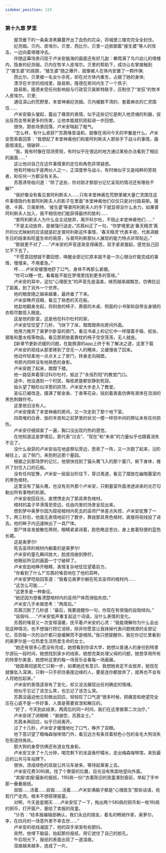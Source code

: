 ```yaml
---
sidebar_position: 119
---
```

### 第十九章 梦里  


　　屋顶垂下的一条条漆黑藤蔓开出了血色的花朵，将城堡三楼完完全全封住。  
　　纪尧姆。贝内、皮埃尔。贝里、西比尔。贝里一边抵御着“接生婆”等人的攻击，一边向着塔楼冲去。  
　　伴随这幕场景闪现于卢米安脑海的画面还有好几副：攀爬满了鸟爪幼儿的塔楼内，隐身的纪尧姆。贝内在牧羊人皮埃尔。贝里的帮助下，成功让右掌接触到了“接生婆”的肩膀，“接生婆”随之爆开，就像被人在体内安置了一颗炸弹;  
　　西比尔。贝里被一名女仆杀死，却在对方体内重生，占据了她的身体;  
　　漂浮在半空的视线里，路易斯。隆德在房间内生了一个孩子;  
　　路易斯。隆德未受任何影响般与行政官贝奥斯特联手，压制住了“发狂”的牧羊人皮埃尔。贝里;  
　　通往深山的荒野里，本堂神甫纪尧姆。贝内被数不清的、套着麻衣的亡灵围住……  
　　卢米安眉头皱起，露出了痛苦的表情，似乎这些记忆是刺入他灵魂的利器，拔出反而会带来更多的伤害，让他本能就抗拒起进一步回想。  
　　很快，那些场景回落，卢米安喘起了粗气。  
　　“怎么样，有什么收获?”苏茜嗓音温和，就像在询问今天的早餐是什么。卢米安思索着回答：“我想起了本堂神甫他们和普阿利斯夫人那些手下战斗的事情，画面很凌乱，很破碎……  
　　“我，我有时像在现场旁观，有时似乎在很远的地方通过某些办法看到了相应的画面……”  
　　这让他对自己在这件事情里的定位和角色异常疑惑。  
　　他有时候似乎是两伙人之一，正深度参与战斗，有时候似乎又是纯粹的旁观者，和任何一方都没有关系。  
　　苏茜诱导般问道：“除了这些，你对刚才那部分记忆呈现的情况还有哪些不解?”  
　　“我好像没有看见普阿利斯夫人……只有本堂神甫在荒野里被大量亡灵围住这件事情隐约有普阿利斯夫人的影子在里面”本堂神甫他们仅仅只是对付路易斯。隆德、卡茜、贝奥斯特、‘接生婆’等普阿利斯夫人的手下就显得没什么余力，如果普阿利斯夫人加入，我不相信他们能获得最终的胜利……  
　　“普阿利斯夫人为什么会主动放弃，离开科尔杜，不阻止本堂神甫他们……”  
　　“不是主动放弃，是被强行送走。”苏茜纠正了一句，“你梦境里送‘春天精灵’离开的仪式映射的应该就是赶走普阿利斯这件事情，‘春天精灵’代表丰收，代表凋敝冬日的结束和旺盛生命的萌芽，与普阿利斯那伙人展现的能力特点非常贴近。”  
　　“那就更不对了……”卢米安的声音逐渐变得痛苦，双手紧紧握起，感觉自己回忆不下去了。  
　　“不愿意回想就不要回想，唤醒全部记忆原本就不是一次心理治疗能完成的事情，慢慢来，不用着急。”  
　　呼……卢米安缓慢地舒了口气，身体不再那么紧绷。  
　　“你可以睡一觉，看看能不能在梦境里找到更多的答桉。”  
　　卢米安的耳中，这位“心理医生”的声音先是温柔，继而越来越飘忽，仿佛拉远了距离，到了另外一个世界。  
　　他的眼皮随之越来越重，最终垂了下来。  
　　卢米安睁开双眼，看见了熟悉的天花板。  
　　他勐地翻身坐起，将斜放的椅子、靠窗的木桌、侧面的小书架和自带全身镜的衣柜尽数揽入眼底。  
　　这是他的卧室，这是他在科尔杜村的家。  
　　卢米安怔怔望了几秒，飞快下了床，蹬蹬蹬奔向房间外面。  
　　他用力推开了奥萝尔卧室的房门，看见书桌上和记忆中一样摆着手稿、纸张、钢笔和墨水瓶等物品，看见那把放着靠枕的椅子空空荡荡，无人就座。  
　　【新章节更新迟缓的问题，在能换源的app上终于有了解决之道，这里下载  
　　卢米安的视线从那里移到了空无一人的睡床，又缓慢收了回来。  
　　他动作轻柔地一点点关上了房门，转身走向隔壁。  
　　书房内同样没有他熟悉的身影。  
　　卢米安跑了起来，蹬蹬下楼。  
　　他一路狂奔着穿过科尔杜村，抵达了“永恒烈阳”的教堂门口。  
　　途中，他没遇到一个村民，每栋房屋都安静到死寂。  
　　抬头望了眼形似洋葱的拱顶，卢米安大步走入了教堂。  
　　圣坛已被改造，摆满了郁金香、丁香等花朵，铭刻着表面仿佛有液体在流淌的黑色荆棘符号。  
　　这里依旧没有人。  
　　卢米安搜索了本堂神甫的房间，又一次走到了那个地下室。  
　　四周堆的白骨、放的羊皮和之前梦里的状况一模一样但中间的祭坛未有任何损伤。  
　　卢米安仔细探查了一遍，胸口没出现灼热的感觉。  
　　在他知道这是梦境后，那代表“过去”、“现在”和“未来”的力量似乎也跟着消失不见了。  
　　没什么收获的卢米安站在地底祭坛旁边，思索了一阵，又一次跑了起来，沿阶梯往上，出了侧门，来到附近那个墓园。  
　　根据之前那场梦的记忆，他很快找到了猫头鹰飞入的那个墓穴，俯下身体，推开了封住入口的石板。  
　　没有任何犹豫，卢米安一层层台阶往下，穿过甬道，看见了摆放在幽暗墓室内的黑色棺材。  
　　这里没有了猫头鹰，也没有另外那个卢米安，只剩墓室外面渗透进来的光芒勾勒出所有事物的轮廓。  
　　卢米安收回目光，直愣愣走向了那具黑色棺材。  
　　棺材的盖子早滑落至旁边，任由内里的场景呈现出来。  
　　想到梦中奥萝尔因为窥视棺材内死去的巫师尸体差点失控，卢米安犹豫了一下。两三秒后，他面无表情地前行了数步，靠拢那具黑色棺材，直接将视线投了进去。他的眸子内迅速映出了一具尸体。  
　　那尸体金发披散在两侧，眼睛紧紧闭着，脸色略显苍白，身上套着轻便的蓝色长裙。  
　　这是奥萝尔!  
　　死去巫师的棺材内躺着的是奥萝尔!  
　　卢米安的童孔瞬间放大，脸庞扭曲到狰狞。  
　　他眼前所见的画面一寸寸破碎了。  
　　卢米安勐地睁开眼睛，表情复杂地怔怔望着前方。  
　　“你看到了什么?”苏茜的嗓音响在了他的耳畔。  
　　卢米安梦呓般回答道：“我看见奥萝尔躺在死去巫师的棺材内……  
　　“这怎么可能……”  
　　“这更多是一种象征。  
　　“她还因为想看清楚棺材内的巫师尸体而濒临失控。”  
　　卢米安几乎未做思考：“两周后。”  
　　苏茜沉默了几秒道：“最后，我要提醒你一句，你现在有很强的自毁倾向。”  
　　“自毁吗……”卢米安低声重复起这个词语，没什么表情的变化。  
　　苏茜的嗓音又一次变得温暖，抚平着卢米安的心灵：“我能理解你为什么会出现这种情况，也不想强行把它消除，除非你愿意让我抹掉代表问题根源的全部记忆，否则每一次的治疗都只是缓解而不是根除。”我只想提醒你，我在你记忆里看到的奥萝尔是一位热爱生活热爱生命的女士。  
　　“她还有很多心愿没有完成，她想看到你读大学，她想以普通人的身份到特里尔游玩一段时间，她想找到家乡的线索，她想完美处理父母的问题，她想享用所有的特里尔美食，她想听这里的每一场音乐会看每一场画展。  
　　“她距离彻底死亡只剩一步，如果她还有意识，我想她肯定不会放弃，她现在就像坠入深渊，只剩一只手抓住悬崖边缘的人，要是连你都放弃了，就再也不会有人将她拉起来。”  
　　卢米安的表情逐渐有了变化，却又没法展现出任何确定的情绪。  
　　他似乎忘记了该怎么笑，也忘记了该怎么哭。  
　　苏茜没逼迫他立刻做出回应，轻轻叹了口气道“很多时候，把痛苦和绝望完全压在心底不是一件好事，人类是需要宣泄和解压的。  
　　“好了，今天到此结束，两周后的同一时间，我们在这里做第二次治疗。”  
　　卢米安闭了闭眼睛：“谢谢您，苏茜女士。”  
　　苏茜未再回应，似乎已经离开。  
　　过了十几秒，卢米安才缓慢地吐了口气，睁开了双眼。  
　　他下意识望了眼梅森咖啡馆门外，看见远方有条背着棕色小包的金毛大狗消失在街道拐角处。  
　　那大狗的身旁仿佛还有道女性身影。  
　　卢米安又坐了十几分钟，喝完剩下的龙涎香柠檬水，走出梅森咖啡馆，来到最近的公共马车站牌下。  
　　很快，漆成绿色的双层公共马车驶来，等待起乘客上去。  
　　卢米安花费30科佩，找了个靠窗的位置，目光没有焦距地望向外面。  
　　“卖报!卖报!最新的报纸，11科佩一份!”衣着陈旧的孩童凑到窗前，举起了手中那一叠叠报纸。  
　　自毁……活着……自毁……活着……卢米安满脑子都是“心理医生”那些话语，宛若行尸走肉，根本不想搭理报童。  
　　对啊，今天是星期天……卢米安怔了一下，掏出两个5科佩的铜币和一枚1科佩的铜币，打开窗户，塞给了卖报的孩童。  
　　“讣告：“经本报编辑部确认，我们永远的朋友，着名的畅销作家，奥萝尔。李，在四月的一场意外里不幸去世……”  
　　卢米安的视线凝固了，他的双手渐渐有些颤抖。  
　　突然，他埋下脑袋，抬起那份报纸，用它遮住了自己的脸孔。  
　　午后阳光下，报纸的表面出现了一道湿痕。  
　　湿痕越来越多，连成了一片。  
